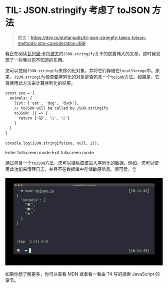 # TIL: JSON.stringify 考虑了 toJSON 方法

> 原文：<https://dev.to/stefanjudis/til-json-stringify-takes-tojson-methods-into-consideration-389>

我正在阅读[瓦列里·卡尔波夫](http://thecodebarbarian.com/the-80-20-guide-to-json-stringify-in-javascript.html)的`JSON.stringify`关于的这篇伟大的文章，这时我发现了一些我以前不知道的东西。

您可以使用`JSON.stringify`来序列化对象，并将它们存储在`localStorage`中。原来，`JSON.stringify`检查要序列化的对象是否包含一个`toJSON`方法。如果是，它将使用此方法来计算序列化的结果。

```
const zoo = {
  animals: {
    list: ['cat', 'dog', 'duck'],
    // toJSON will be called by JSON.stringify
    toJSON: () => {
      return ['🐱', '🐶', '🦆']
    }
  }
}

console.log(JSON.stringify(zoo, null, 2)); 
```

Enter fullscreen mode Exit fullscreen mode

通过包含一个`toJSON`方法，您可以操纵应该进入序列化的数据。例如，您可以使用此功能来清理日志，并且不在数据库中存储敏感信息。很可爱。👌

[![Result of the logged object printing emojis instead of animal names](img/19454eeadbb9a0d0843aebdc5dc5add2.png)](//images.ctfassets.net/f20lfrunubsq/6L35ZznZmar8feyRjVpm3N/dfaede58c11d8d930ab38b608600bcd1/Screenshot_2019-06-04_at_10.14.56.png)

如果你想了解更多，你可以查看 MDN 或者看一看由 T4 写的探索 JavaScript 的章节。